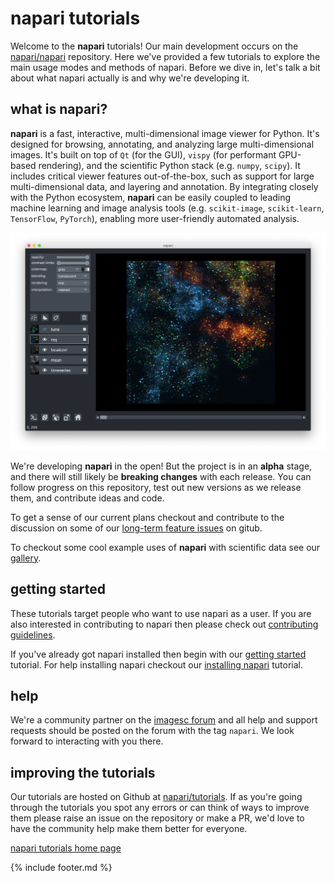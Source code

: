 # napari tutorials

Welcome to the **napari** tutorials! Our main development occurs on the
[napari/napari](https://github.com/napari/napari)
repository. Here we've provided a few tutorials to
explore the main usage modes and methods of napari. Before we dive in, let's talk a bit about what napari actually is and why we're developing it.

## what is napari?

**napari** is a fast, interactive, multi-dimensional image viewer for Python. It's designed for browsing, annotating, and analyzing large multi-dimensional images. It's built on top of `Qt` (for the GUI), `vispy` (for performant GPU-based rendering), and the scientific Python stack (e.g. `numpy`, `scipy`). It includes critical viewer features out-of-the-box, such as support for large multi-dimensional data, and layering and annotation. By integrating closely with the Python ecosystem, **napari** can be easily coupled to leading machine learning and image analysis tools (e.g. `scikit-image`, `scikit-learn`, `TensorFlow`, `PyTorch`), enabling more user-friendly automated analysis.

![image](./assets/tutorials/napari_overview.png)

We're developing **napari** in the open! But the project is in an **alpha** stage, and there will still likely be **breaking changes** with each release. You can follow progress on this repository, test out new versions as we release them, and contribute ideas and code.

To get a sense of our current plans checkout and contribute to the discussion on some of our [long-term feature issues](https://github.com/napari/napari/issues?q=is%3Aissue+is%3Aopen+label%3A%22long-term+feature%22) on gitub.

To checkout some cool example uses of **napari** with scientific data see our [gallery](./gallery).

## getting started

These tutorials target people who want to use
napari as a user. If you are also interested in contributing to napari then
please check out [contributing guidelines](https://github.com/napari/napari/blob/master/docs/developers/CONTRIBUTING.md).

If you've already got napari installed then begin with our [getting started](./getting_started) tutorial. For help installing napari checkout our [installing napari](./installation) tutorial.

## help

We're a community partner on the [imagesc forum](https://forum.image.sc/tags/napari) and all help and support requests should be posted on the forum with the tag `napari`. We look forward to interacting with you there.

## improving the tutorials

Our tutorials are hosted on Github at [napari/tutorials](https://github.com/napari/tutorials). If as you're going through the tutorials you spot any errors or can think of ways to improve them please raise an issue on the repository or make a PR, we'd love to have the community help make them better for everyone.

[napari tutorials home page](http://www.napari.org/tutorials)

{% include footer.md %}

